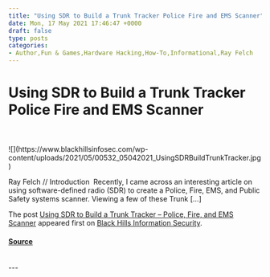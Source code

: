 ```yaml
---
title: "Using SDR to Build a Trunk Tracker Police Fire and EMS Scanner"
date: Mon, 17 May 2021 17:46:47 +0000
draft: false
type: posts
categories: 
- Author,Fun & Games,Hardware Hacking,How-To,Informational,Ray Felch
---
```

# Using SDR to Build a Trunk Tracker Police Fire and EMS Scanner

<br/>

<br/>
![](https://www.blackhillsinfosec.com/wp-content/uploads/2021/05/00532_05042021_UsingSDRBuildTrunkTracker.jpg)

Ray Felch // Introduction  Recently, I came across an interesting article on using software-defined radio (SDR) to create a Police, Fire, EMS, and Public Safety systems scanner. Viewing a few of these Trunk \[…\]

The post [Using SDR to Build a Trunk Tracker – Police, Fire, and EMS Scanner](https://www.blackhillsinfosec.com/using-sdr-to-build-a-trunk-tracker-police-fire-and-ems-scanner/) appeared first on [Black Hills Information Security](https://www.blackhillsinfosec.com).

#### [Source](https://www.blackhillsinfosec.com/using-sdr-to-build-a-trunk-tracker-police-fire-and-ems-scanner/)

<br/>
---
